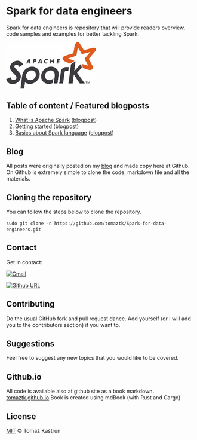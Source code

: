 # Spark for data engineers

Spark for data engineers is repository that will provide readers overview, code samples and examples for better tackling Spark.

<img src="images/spark_logo.png"  width="240" />


## Table of content / Featured blogposts 



1. [What is Apache Spark]() ([blogpost]())
2. [Getting started]() ([blogpost]())
3. [Basics about Spark language]() ([blogpost]())

 ## Blog

 All posts were originally posted on my [blog](https://tomaztsql.wordpress.com) and made copy here at Github. On Github is extremely simple to clone the code, markdown file and all the materials.

 ## Cloning the repository
 You can follow the steps below to clone the repository.

 ```
sudo git clone -n https://github.com/tomaztk/Spark-for-data-engineers.git
 ```

 ## Contact
 Get in contact:

  [![Gmail](https://img.shields.io/badge/Gmail-D14836?style=for-the-badge&logo=gmail&logoColor=white&)](mailto:tomaztsql@gmail.com?subject=[GithubRepo]%20AzureDatabricks)

  [![Github URL](https://img.shields.io/twitter/url/https/twitter.com/tomaz_tsql.svg?style=social&label=Follow%20%40tomaz_tsql)](https://github.com/tomaztk)

 <!--
 <a class="github-button" href="https://github.com/tomaztk" data-show-count="true" aria-label="Follow @tomaztk on GitHub">Follow @tomaztk</a>
 <script async defer src="https://buttons.github.io/buttons.js"></script>  -->


 ## Contributing
 Do the usual GitHub fork and pull request dance. Add yourself (or I will add you to the contributors section) if you want to. 


 ## Suggestions
 Feel free to suggest any new topics that you would like to be covered.

 ## Github.io
All code is available also at github site as a book markdown. [tomaztk.github.io](https://tomaztk.github.io)
Book is created using mdBook (with Rust and Cargo).

 ## License
 [MIT](https://choosealicense.com/licenses/mit/) © Tomaž Kaštrun
